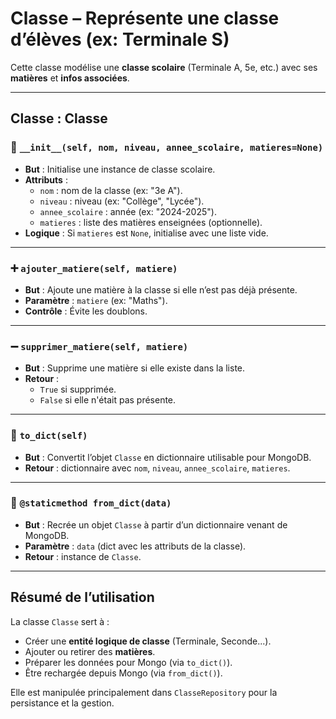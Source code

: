 # Classe – Représente une classe d’élèves (ex: Terminale S)

Cette classe modélise une **classe scolaire** (Terminale A, 5e, etc.) avec ses **matières** et **infos associées**.

---

## Classe : Classe

### 🧱 `__init__(self, nom, niveau, annee_scolaire, matieres=None)`
- **But** : Initialise une instance de classe scolaire.
- **Attributs** :
  - `nom` : nom de la classe (ex: "3e A").
  - `niveau` : niveau (ex: "Collège", "Lycée").
  - `annee_scolaire` : année (ex: "2024-2025").
  - `matieres` : liste des matières enseignées (optionnelle).
- **Logique** : Si `matieres` est `None`, initialise avec une liste vide.

---

### ➕ `ajouter_matiere(self, matiere)`
- **But** : Ajoute une matière à la classe si elle n’est pas déjà présente.
- **Paramètre** : `matiere` (ex: "Maths").
- **Contrôle** : Évite les doublons.

---

### ➖ `supprimer_matiere(self, matiere)`
- **But** : Supprime une matière si elle existe dans la liste.
- **Retour** :
  - `True` si supprimée.
  - `False` si elle n'était pas présente.

---

### 🔄 `to_dict(self)`
- **But** : Convertit l’objet `Classe` en dictionnaire utilisable pour MongoDB.
- **Retour** : dictionnaire avec `nom`, `niveau`, `annee_scolaire`, `matieres`.

---

### 🧬 `@staticmethod from_dict(data)`
- **But** : Recrée un objet `Classe` à partir d’un dictionnaire venant de MongoDB.
- **Paramètre** : `data` (dict avec les attributs de la classe).
- **Retour** : instance de `Classe`.

---

## Résumé de l’utilisation

La classe `Classe` sert à :
- Créer une **entité logique de classe** (Terminale, Seconde...).
- Ajouter ou retirer des **matières**.
- Préparer les données pour Mongo (via `to_dict()`).
- Être rechargée depuis Mongo (via `from_dict()`).

Elle est manipulée principalement dans `ClasseRepository` pour la persistance et la gestion.

